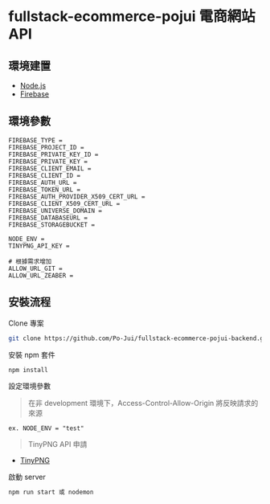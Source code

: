 # fullstack-ecommerce-pojui 電商網站 API

## 環境建置

- [Node.js](https://nodejs.org/en/)
- [Firebase](https://firebase.google.com/)

## 環境參數

```plain
FIREBASE_TYPE =
FIREBASE_PROJECT_ID =
FIREBASE_PRIVATE_KEY_ID =
FIREBASE_PRIVATE_KEY =
FIREBASE_CLIENT_EMAIL =
FIREBASE_CLIENT_ID =
FIREBASE_AUTH_URL =
FIREBASE_TOKEN_URL =
FIREBASE_AUTH_PROVIDER_X509_CERT_URL =
FIREBASE_CLIENT_X509_CERT_URL =
FIREBASE_UNIVERSE_DOMAIN =
FIREBASE_DATABASEURL =
FIREBASE_STORAGEBUCKET =

NODE_ENV =
TINYPNG_API_KEY =

# 根據需求增加
ALLOW_URL_GIT =
ALLOW_URL_ZEABER =

```

## 安裝流程

Clone 專案

```bash
git clone https://github.com/Po-Jui/fullstack-ecommerce-pojui-backend.git
```

安裝 npm 套件

```bash
npm install
```

設定環境參數

> 在非 development 環境下，Access-Control-Allow-Origin 將反映請求的來源

```plain
ex. NODE_ENV = "test"
```

> TinyPNG API 申請

- [TinyPNG](https://tinypng.com/developers)

啟動 server

```bash
npm run start 或 nodemon
```
